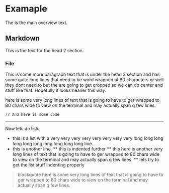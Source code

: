 # Examaple

The is the main overview text.

## Markdown

This is the text for the head 2 section.

### File

This is some more paragraph text that is under the head 3 section and has some quite long lines that need to be word wrapped at 80 characters or well they dont need to but the are going to get cropped so we can do center and stuff like that. Hopefully it looks neaner this way.

here is some very long lines of text that is going to have to ger wrapped to 80 chars wide to view on the terminal and may actually span q few lines.

    // And here is some code

---

Now lets do lists,

 * this is a list with a very very very very very very very very long long long long long long long long long long line.
 * this is another line.
 ** this is indented further
 ** this here is another very long lines of text that is going to have to ger wrapped to 80 chars wide to view on the terminal and may actually span q few lines.
 ** lets try to get the list stuff indenting properly

> blockquote here is some very long lines of text that is going to have to ger wrapped to 80 chars wide to view on the terminal and may actually span q few lines.




